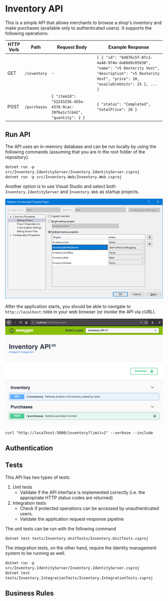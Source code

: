 # Inventory API
This is a simple API that allows merchants to browse a shop's inventory and make purchases (available only to authenticated users). It supports the following operations:

| HTTP Verb   | Path         | Request Body | Example Response |
|-------------|--------------|--------------|------------------|
| GET         | `/inventory` | -            | `[ { "id": "64876c5f-0fc1-4a48-974e-da66d9c05630", "name": "+5 Dexterity Vest", "description": "+5 Dexterity Vest", "price": 10, "availableUnits": 25 }, ... ]` |
| POST        | `/purchases` | `{ "itemId": "52243256-455e-4376-9cac-39fbe1c7cb42", "quantity": 2 }` | `{ "status": "Completed", "totalPrice": 20 }` |

## Run API
The API uses an in-memory database and can be run locally by using the following commands (assuming that you are in the root folder of the repository).

```console
dotnet run -p src/Inventory.IdentityServer/Inventory.IdentityServer.csproj
dotnet run -p src/Inventory.Web/Inventory.Web.csproj
```

Another option is to use Visual Studio and select both `Inventory.IdentityServer` and `Inventory.Web` as startup projects.

![VisualStudio](images/visualstudio.png)

After the application starts, you should be able to navigate to `http://localhost:5000` in your web browser (or invoke the API via cURL).

![SwaggerUI](images/swagger.png)

```console
curl "http://localhost:5000/inventory?limit=1" --verbose --include
```

## Authentication

## Tests
This API has two types of tests:

1. Unit tests
    - Validate if the API interface is implemented correctly (i.e. the appropriate HTTP status codes are returned)
2. Integration tests
    - Check if protected operations can be accessed by unauthenticated users.
    - Validate the application request-response pipeline

The unit tests can be run with the following command
```console
dotnet test tests/Inventory.UnitTests/Inventory.UnitTests.csproj
```

The integration tests, on the other hand, require the identity management system to be running as well.
```console
dotnet run -p src/Inventory.IdentityServer/Inventory.IdentityServer.csproj
dotnet test tests/Inventory.IntegrationTests/Inventory.IntegrationTests.csproj
```

## Business Rules

